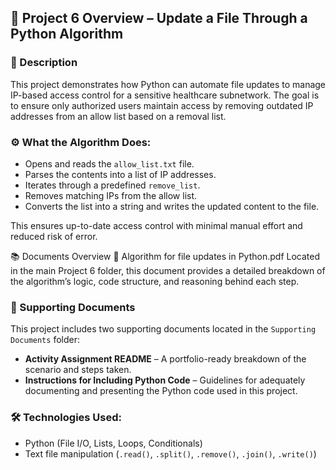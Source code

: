 ## 📂 Project 6 Overview – Update a File Through a Python Algorithm

### 🧾 Description  
This project demonstrates how Python can automate file updates to manage IP-based access control for a sensitive healthcare subnetwork. The goal is to ensure only authorized users maintain access by removing outdated IP addresses from an allow list based on a removal list.

### ⚙️ What the Algorithm Does:
- Opens and reads the `allow_list.txt` file.
- Parses the contents into a list of IP addresses.
- Iterates through a predefined `remove_list`.
- Removes matching IPs from the allow list.
- Converts the list into a string and writes the updated content to the file.

This ensures up-to-date access control with minimal manual effort and reduced risk of error.

📚 Documents Overview
📘 Algorithm for file updates in Python.pdf
Located in the main Project 6 folder, this document provides a detailed breakdown of the algorithm’s logic, code structure, and reasoning behind each step.

### 📁 Supporting Documents
This project includes two supporting documents located in the `Supporting Documents` folder:
- **Activity Assignment README** – A portfolio-ready breakdown of the scenario and steps taken.
- **Instructions for Including Python Code** – Guidelines for adequately documenting and presenting the Python code used in this project.

### 🛠 Technologies Used:
- Python (File I/O, Lists, Loops, Conditionals)
- Text file manipulation (`.read()`, `.split()`, `.remove()`, `.join()`, `.write()`)
